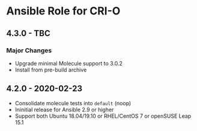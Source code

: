 # Ansible Role for CRI-O

## 4.3.0 - TBC

### Major Changes

  - Upgrade minimal Molecule support to 3.0.2
  - Install from pre-build archive

## 4.2.0 - 2020-02-23

  - Consolidate molecule tests into `default` (noop)
  - Ininitial release for Ansible 2.9 or higher
  - Support both Ubuntu 18.04/19.10 or RHEL/CentOS 7 or openSUSE Leap 15.1
